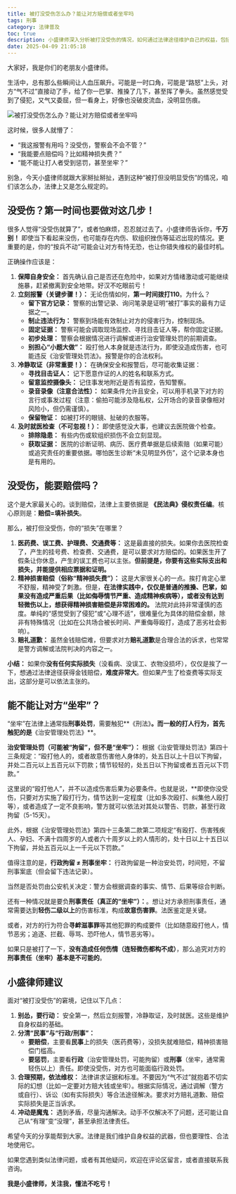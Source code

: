 ```yaml
---
title: 被打没受伤怎么办？能让对方赔偿或者坐牢吗
tags: 刑事
category: 法律普及
toc: true
description: 小盛律师深入分析被打没受伤的情况，如何通过法律途径维护自己的权益，包括报警、取证、索赔等关键步骤。
date: 2025-04-09 21:05:18
---
```



大家好，我是你们的老朋友小盛律师。

生活中，总有那么些瞬间让人血压飙升。可能是一时口角，可能是“路怒”上头，对方“气不过”直接动了手，给了你一巴掌、推搡了几下，甚至挥了拳头。虽然感觉受到了侵犯，又气又委屈，但一看身上，好像也没破皮流血，没明显伤痕。

![被打没受伤怎么办？能让对方赔偿或者坐牢吗](https://slefboot-1251736664.file.myqcloud.com/20250409_lawer_no_injuries.png)

这时候，很多人就懵了：

- “我这报警有用吗？没受伤，警察会不会不管？”
- “我能要点赔偿吗？比如精神损失费？” 
- “能不能让打人者受到惩罚，甚至坐牢？”

别急，今天小盛律师就跟大家掰扯掰扯，遇到这种“被打但没明显受伤”的情况，咱们该怎么办，法律上又是怎么规定的。

<!-- more -->

## 没受伤？第一时间也要做对这几步！

很多人觉得“没受伤就算了”，或者怕麻烦，忍忍就过去了。小盛律师告诉你，**千万别！** 即使当下看起来没伤，也可能存在内伤、软组织挫伤等延迟出现的情况。更重要的是，你的“按兵不动”可能会让对方有恃无恐，也让你错失维权的最佳时机。

正确操作应该是：

1.  **保障自身安全：** 首先确认自己是否还在危险中，如果对方情绪激动或可能继续施暴，赶紧撤离到安全地带。好汉不吃眼前亏！
2.  **立刻报警（关键步骤！）：** 无论伤情如何，**第一时间拨打110**。为什么？
    * **留下官方记录：** 警察的出警记录、询问笔录是证明“被打”事实的最有力证据之一。
    * **制止违法行为：** 警察到场能有效制止对方的侵害行为，控制现场。
    * **固定证据：** 警察可能会调取现场监控、寻找目击证人等，帮你固定证据。
    * **初步处理：** 警察会根据情况进行调解或进行治安管理处罚的前期调查。
    * **别担心“小题大做”：** 殴打他人本身就是违法行为，即使没造成伤害，也可能违反《治安管理处罚法》。报警是你的合法权利。
3.  **冷静取证（非常重要！）：** 在确保安全和报警后，尽可能收集证据：
    * **寻找目击证人：** 记下愿意作证的人的姓名和联系方式。
    * **留意监控摄像头：** 记住事发地附近是否有监控，告知警察。
    * **录音录像（注意合法性）：** 如果条件允许且安全，可以用手机录下对方的言行或事发过程（注意：偷拍可能涉及隐私权，公开场合的录音录像相对风险小，但仍需谨慎）。
    * **保留物证：** 如被打坏的眼镜、扯破的衣服等。
4.  **及时就医检查（不可忽视！）：** 即使感觉没大事，也建议去医院做个检查。
    * **排除隐患：** 有些内伤或软组织损伤不会立刻显现。
    * **获取证据：** 医院的诊断证明、病历、医疗费单据是后续索赔（如果可能）或追究责任的重要依据。哪怕医生诊断“未见明显外伤”，这个记录本身也是有用的。

## 没受伤，能要赔偿吗？

这个是大家最关心的。谈到赔偿，法律上主要依据是 **《民法典》侵权责任编**。核心原则是：**赔偿=填补损失**。

那么，被打但没受伤，你的“损失”在哪里？

1.  **医药费、误工费、护理费、交通费等：** 这是最直接的损失。如果你去医院检查了，产生的挂号费、检查费、交通费，是可以要求对方赔偿的。如果医生开了假条让你休息，产生的误工费也可以主张。**但前提是，你要有这些实际支出和损失，并能提供相应票据和证明。**
2.  **精神损害赔偿（俗称“精神损失费”）：** 这是大家很关心的一点。挨打肯定心里不舒服，精神受了刺激。但是，**在法律实践中，仅仅是普通的推搡、巴掌，如果没有造成严重后果（比如侮辱情节严重、造成精神疾病等），或者没有达到轻微伤以上，想获得精神损害赔偿是非常困难的。** 法院对此持非常谨慎的态度。单纯的“感觉受到了侵犯”或“心理不适”，很难量化为具体的赔偿金额，除非有特殊情况（比如在公共场合被长时间、严重侮辱殴打，造成了恶劣社会影响）。
3.  **赔礼道歉：** 虽然金钱赔偿难，但要求对方**赔礼道歉**是合理合法的诉求，也常常是警方调解或法院判决的内容之一。

**小结：** 如果你**没有任何实际损失**（没看病、没误工、衣物没损坏），仅仅是挨了一下，想通过法律途径获得金钱赔偿，**难度非常大**。但如果产生了检查费等实际支出，这部分是可以依法主张的。

## 能不能让对方“坐牢”？

“坐牢”在法律上通常指**刑事处罚**，需要触犯**《刑法》**。而一般的打人行为，首先触犯的是**《治安管理处罚法》**。

**治安管理处罚（可能被“拘留”，但不是“坐牢”）：** 根据《治安管理处罚法》第四十三条规定：“殴打他人的，或者故意伤害他人身体的，处五日以上十日以下拘留，并处二百元以上五百元以下罚款；情节较轻的，处五日以下拘留或者五百元以下罚款。”

这里说的“殴打他人”，并不以造成伤害后果为必要条件。也就是说，**即使你没受伤，只要对方实施了殴打行为，情节达到一定程度（比如多次殴打、纠集他人殴打等），或者造成了一定不良影响，警方就可以依法对其处以警告、罚款，甚至行政拘留（5-15天）。

此外，根据《治安管理处罚法》第四十三条第二款第二项规定“有殴打、伤害残疾人、孕妇、不满十四周岁的人或者六十周岁以上的人情形的，处十日以上十五日以下拘留，并处五百元以上一千元以下罚款。”

值得注意的是，**行政拘留 ≠ 刑事坐牢：** 行政拘留是一种治安处罚，时间短，不留刑事案底（但会留下违法记录）。

当然是否处罚由公安机关决定：警方会根据调查的事实、情节、后果等综合判断。

还有一种情况就是要负**刑事责任（真正的“坐牢”）：**。想让对方承担刑事责任，通常需要达到**轻伤二级以上**的伤害标准，构成**故意伤害罪**。法医鉴定是关键。

或者，对方的行为符合**寻衅滋事罪**等其他犯罪的构成要件（比如随意殴打他人，情节恶劣；追逐、拦截、辱骂、恐吓他人，情节恶劣等）。

如果只是被打了一下，**没有造成任何伤情（连轻微伤都构不成）**，那么追究对方的**刑事责任（坐牢）基本是不可能的**。

## 小盛律师建议

面对“被打没受伤”的窘境，记住以下几点：

1.  **别怂，要行动：** 安全第一，然后立刻报警，冷静取证，及时就医。这些是维护自身权益的基础。
2.  **分清“民事”与“行政/刑事”：**
    * **要赔偿**，主要看**民事**上的损失（医药费等），没损失就难赔偿，精神损害赔偿门槛高。
    * **要惩罚**，主要看**行政**（治安管理处罚，可能拘留）或**刑事**（坐牢，通常需轻伤以上）责任。即使没受伤，对方也可能面临行政处罚。
3.  **合理预期，依法维权：** 法律讲求证据和标准。不要因为“气不过”就抱着不切实际的幻想（比如一定要对方赔大钱或坐牢）。根据实际情况，通过调解（警方或自行）、诉讼（如有实际损失）等合法途径解决。要求对方赔礼道歉、赔偿实际损失是正当诉求。
4.  **冲动是魔鬼：** 遇到矛盾，尽量沟通解决。动手不仅解决不了问题，还可能让自己从“有理”变“没理”，甚至承担法律责任。

希望今天的分享能帮到大家。法律是我们维护自身权益的武器，但也要理性、合法地使用它。

如果您遇到类似法律问题，或者有其他疑问，欢迎在评论区留言，或者直接联系我咨询。

**我是小盛律师，关注我，懂法不吃亏！**